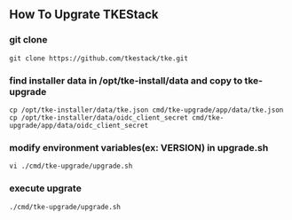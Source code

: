 ## How To Upgrate TKEStack

### git clone
```shell
git clone https://github.com/tkestack/tke.git
```

### find installer data in /opt/tke-install/data and copy to tke-upgrade
```shell
cp /opt/tke-installer/data/tke.json cmd/tke-upgrade/app/data/tke.json
cp /opt/tke-installer/data/oidc_client_secret cmd/tke-upgrade/app/data/oidc_client_secret
```

### modify environment variables(ex: VERSION) in upgrade.sh 
```shell
vi ./cmd/tke-upgrade/upgrade.sh
```

### execute upgrate
```shell
./cmd/tke-upgrade/upgrade.sh
```



